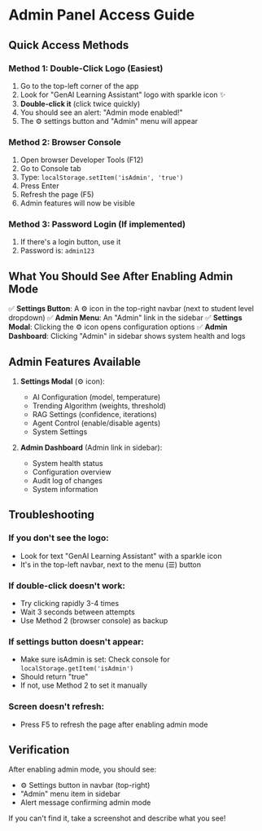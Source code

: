 # Admin Panel Access Guide

## Quick Access Methods

### Method 1: Double-Click Logo (Easiest)
1. Go to the top-left corner of the app
2. Look for "GenAI Learning Assistant" logo with sparkle icon ✨
3. **Double-click it** (click twice quickly)
4. You should see an alert: "Admin mode enabled!"
5. The ⚙️ settings button and "Admin" menu will appear

### Method 2: Browser Console
1. Open browser Developer Tools (F12)
2. Go to Console tab
3. Type: `localStorage.setItem('isAdmin', 'true')`
4. Press Enter
5. Refresh the page (F5)
6. Admin features will now be visible

### Method 3: Password Login (If implemented)
1. If there's a login button, use it
2. Password is: `admin123`

## What You Should See After Enabling Admin Mode

✅ **Settings Button**: A ⚙️ icon in the top-right navbar (next to student level dropdown)
✅ **Admin Menu**: An "Admin" link in the sidebar
✅ **Settings Modal**: Clicking the ⚙️ icon opens configuration options
✅ **Admin Dashboard**: Clicking "Admin" in sidebar shows system health and logs

## Admin Features Available

1. **Settings Modal** (⚙️ icon):
   - AI Configuration (model, temperature)
   - Trending Algorithm (weights, threshold)
   - RAG Settings (confidence, iterations)
   - Agent Control (enable/disable agents)
   - System Settings

2. **Admin Dashboard** (Admin link in sidebar):
   - System health status
   - Configuration overview
   - Audit log of changes
   - System information

## Troubleshooting

### If you don't see the logo:
- Look for text "GenAI Learning Assistant" with a sparkle icon
- It's in the top-left navbar, next to the menu (☰) button

### If double-click doesn't work:
- Try clicking rapidly 3-4 times
- Wait 3 seconds between attempts
- Use Method 2 (browser console) as backup

### If settings button doesn't appear:
- Make sure isAdmin is set: Check console for `localStorage.getItem('isAdmin')`
- Should return "true"
- If not, use Method 2 to set it manually

### Screen doesn't refresh:
- Press F5 to refresh the page after enabling admin mode

## Verification

After enabling admin mode, you should see:
- ⚙️ Settings button in navbar (top-right)
- "Admin" menu item in sidebar
- Alert message confirming admin mode

If you can't find it, take a screenshot and describe what you see!

